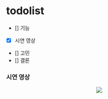 # todolist

- [] 기능
- [x] 시연 영상
- [] 고민
- [] 결론

### 시연 영상

<p align="center">
  <img src="https://user-images.githubusercontent.com/59640360/228867211-c12e3c42-3100-49e9-bea2-d8452bbb131e.gif"/>
</p>
